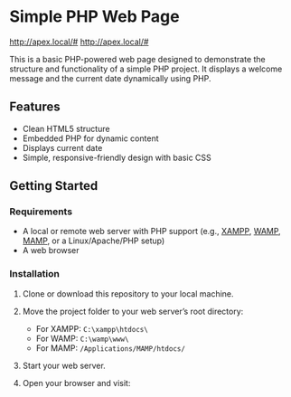 # Simple PHP Web Page

http://apex.local/#
http://apex.local/#

This is a basic PHP-powered web page designed to demonstrate the structure and functionality of a simple PHP project. It displays a welcome message and the current date dynamically using PHP.

## Features

- Clean HTML5 structure
- Embedded PHP for dynamic content
- Displays current date
- Simple, responsive-friendly design with basic CSS

## Getting Started

### Requirements

- A local or remote web server with PHP support (e.g., [XAMPP](https://www.apachefriends.org/), [WAMP](https://www.wampserver.com/), [MAMP](https://www.mamp.info/), or a Linux/Apache/PHP setup)
- A web browser

### Installation

1. Clone or download this repository to your local machine.
2. Move the project folder to your web server’s root directory:

   - For XAMPP: `C:\xampp\htdocs\`
   - For WAMP: `C:\wamp\www\`
   - For MAMP: `/Applications/MAMP/htdocs/`

3. Start your web server.

4. Open your browser and visit:


